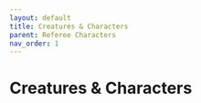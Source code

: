 ```yaml
---
layout: default
title: Creatures & Characters
parent: Referee Characters
nav_order: 1
---
```


# Creatures & Characters

